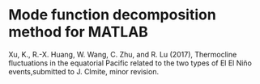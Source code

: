 # Mode function decomposition method for MATLAB





  Xu, K., R.-X. Huang, W. Wang, C. Zhu, and R. Lu (2017), Thermocline fluctuations in the equatorial Pacific related to the two types of El El Niño events,submitted to J. Clmite, minor revision.
